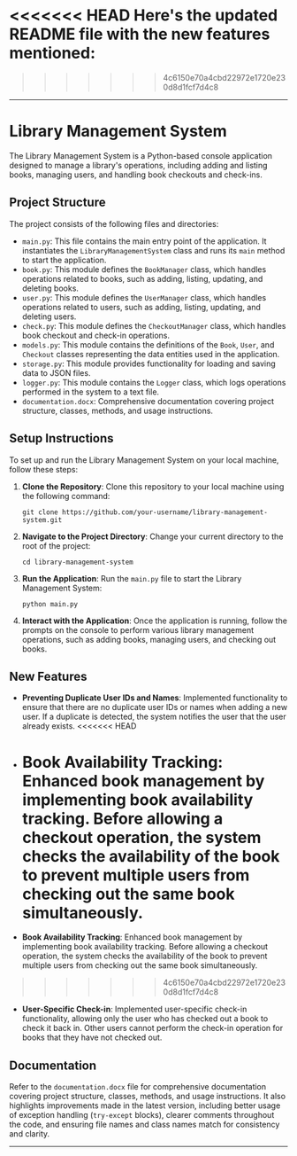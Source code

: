 <<<<<<< HEAD
Here's the updated README file with the new features mentioned:
=======

> > > > > > > 4c6150e70a4cbd22972e1720e230d8d1fcf7d4c8

---

# Library Management System

The Library Management System is a Python-based console application designed to manage a library's operations, including adding and listing books, managing users, and handling book checkouts and check-ins.

## Project Structure

The project consists of the following files and directories:

- `main.py`: This file contains the main entry point of the application. It instantiates the `LibraryManagementSystem` class and runs its `main` method to start the application.
- `book.py`: This module defines the `BookManager` class, which handles operations related to books, such as adding, listing, updating, and deleting books.
- `user.py`: This module defines the `UserManager` class, which handles operations related to users, such as adding, listing, updating, and deleting users.
- `check.py`: This module defines the `CheckoutManager` class, which handles book checkout and check-in operations.
- `models.py`: This module contains the definitions of the `Book`, `User`, and `Checkout` classes representing the data entities used in the application.
- `storage.py`: This module provides functionality for loading and saving data to JSON files.
- `logger.py`: This module contains the `Logger` class, which logs operations performed in the system to a text file.
- `documentation.docx`: Comprehensive documentation covering project structure, classes, methods, and usage instructions.

## Setup Instructions

To set up and run the Library Management System on your local machine, follow these steps:

1. **Clone the Repository**: Clone this repository to your local machine using the following command:

   ```
   git clone https://github.com/your-username/library-management-system.git
   ```

2. **Navigate to the Project Directory**: Change your current directory to the root of the project:

   ```
   cd library-management-system
   ```

3. **Run the Application**: Run the `main.py` file to start the Library Management System:

   ```
   python main.py
   ```

4. **Interact with the Application**: Once the application is running, follow the prompts on the console to perform various library management operations, such as adding books, managing users, and checking out books.

## New Features

- **Preventing Duplicate User IDs and Names**: Implemented functionality to ensure that there are no duplicate user IDs or names when adding a new user. If a duplicate is detected, the system notifies the user that the user already exists.
  <<<<<<< HEAD
- # **Book Availability Tracking**: Enhanced book management by implementing book availability tracking. Before allowing a checkout operation, the system checks the availability of the book to prevent multiple users from checking out the same book simultaneously.
- **Book Availability Tracking**: Enhanced book management by implementing book availability tracking. Before allowing a checkout operation, the system checks the availability of the book to prevent multiple users from checking out the same book simultaneously.

> > > > > > > 4c6150e70a4cbd22972e1720e230d8d1fcf7d4c8

- **User-Specific Check-in**: Implemented user-specific check-in functionality, allowing only the user who has checked out a book to check it back in. Other users cannot perform the check-in operation for books that they have not checked out.

## Documentation

Refer to the `documentation.docx` file for comprehensive documentation covering project structure, classes, methods, and usage instructions. It also highlights improvements made in the latest version, including better usage of exception handling (`try-except` blocks), clearer comments throughout the code, and ensuring file names and class names match for consistency and clarity.

---

